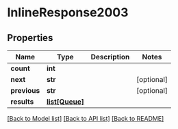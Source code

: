 # InlineResponse2003

## Properties

Name | Type | Description | Notes
------------ | ------------- | ------------- | -------------
**count** | **int** |  | 
**next** | **str** |  | [optional] 
**previous** | **str** |  | [optional] 
**results** | [**list[Queue]**](Queue.md) |  | 

[[Back to Model list]](../#documentation-for-models) [[Back to API list]](../#documentation-for-api-endpoints) [[Back to README]](../)


